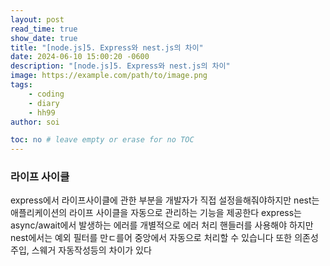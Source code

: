 ```yaml
---
layout: post
read_time: true
show_date: true
title: "[node.js]5. Express와 nest.js의 차이"
date: 2024-06-10 15:00:20 -0600
description: "[node.js]5. Express와 nest.js의 차이"
image: https://example.com/path/to/image.png
tags: 
    - coding
    - diary
    - hh99
author: soi

toc: no # leave empty or erase for no TOC
---
```

### 라이프 사이클
express에서 라이프사이클에 관한 부분을 개발자가 직접 설정을해줘야하지만 nest는 애플리케이션의 라이프 사이클을 자동으로 관리하는 기능을 제공한다
express는 async/await에서 발생하는 에러를 개별적으로 에러 처리 핸들러를 사용해야 하지만 nest에서는 예외 필터를 만ㄷ를어 중앙에서 자동으로 처리할 수 있습니다
또한 의존성 주입, 스웨거 자동작성등의 차이가 있다